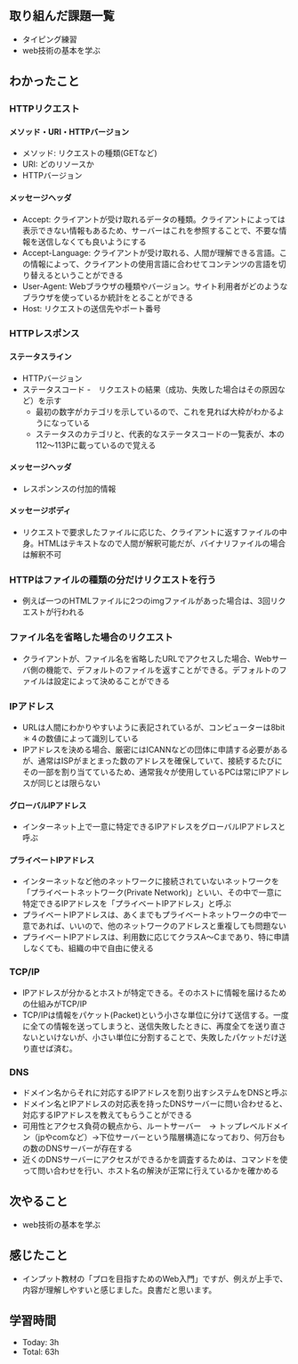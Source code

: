 ## 取り組んだ課題一覧
- タイピング練習
- web技術の基本を学ぶ
  
## わかったこと
### HTTPリクエスト
#### メソッド・URI・HTTPバージョン
- メソッド: リクエストの種類(GETなど)
- URI: どのリソースか
- HTTPバージョン
#### メッセージヘッダ
- Accept: クライアントが受け取れるデータの種類。クライアントによっては表示できない情報もあるため、サーバーはこれを参照することで、不要な情報を送信しなくても良いようにする
- Accept-Language: クライアントが受け取れる、人間が理解できる言語。この情報によって、クライアントの使用言語に合わせてコンテンツの言語を切り替えるということができる
- User-Agent: Webブラウザの種類やバージョン。サイト利用者がどのようなブラウザを使っているか統計をとることができる
- Host: リクエストの送信先やポート番号
### HTTPレスポンス
#### ステータスライン
- HTTPバージョン
- ステータスコード
  -　リクエストの結果（成功、失敗した場合はその原因など）を示す
  - 最初の数字がカテゴリを示しているので、これを見れば大枠がわかるようになっている
  - ステータスのカテゴリと、代表的なステータスコードの一覧表が、本の112〜113Pに載っているので覚える
#### メッセージヘッダ
- レスポンンスの付加的情報
#### メッセージボディ
- リクエストで要求したファイルに応じた、クライアントに返すファイルの中身。HTMLはテキストなので人間が解釈可能だが、バイナリファイルの場合は解釈不可
### HTTPはファイルの種類の分だけリクエストを行う
- 例えば一つのHTMLファイルに2つのimgファイルがあった場合は、3回リクエストが行われる
### ファイル名を省略した場合のリクエスト
- クライアントが、ファイル名を省略したURLでアクセスした場合、Webサーバ側の機能で、デフォルトのファイルを返すことができる。デフォルトのファイルは設定によって決めることができる
### IPアドレス
- URLは人間にわかりやすいように表記されているが、コンピューターは8bit＊４の数値によって識別している
- IPアドレスを決める場合、厳密にはICANNなどの団体に申請する必要があるが、通常はISPがまとまった数のアドレスを確保していて、接続するたびにその一部を割り当てているため、通常我々が使用しているPCは常にIPアドレスが同じとは限らない
#### グローバルIPアドレス
- インターネット上で一意に特定できるIPアドレスをグローバルIPアドレスと呼ぶ
#### プライベートIPアドレス
- インターネットなど他のネットワークに接続されていないネットワークを「プライベートネットワーク(Private Network)」といい、その中で一意に特定できるIPアドレスを「プライベートIPアドレス」と呼ぶ
- プライベートIPアドレスは、あくまでもプライベートネットワークの中で一意であれば、いいので、他のネットワークのアドレスと重複しても問題ない
- プライベートIPアドレスは、利用数に応じてクラスA〜Cまであり、特に申請しなくても、組織の中で自由に使える
### TCP/IP
- IPアドレスが分かるとホストが特定できる。そのホストに情報を届けるための仕組みがTCP/IP
- TCP/IPは情報をパケット(Packet)という小さな単位に分けて送信する。一度に全ての情報を送ってしまうと、送信失敗したときに、再度全てを送り直さないといけないが、小さい単位に分割することで、失敗したパケットだけ送り直せば済む。
### DNS
- ドメイン名からそれに対応するIPアドレスを割り出すシステムをDNSと呼ぶ
- ドメイン名とIPアドレスの対応表を持ったDNSサーバーに問い合わせると、対応するIPアドレスを教えてもらうことができる
- 可用性とアクセス負荷の観点から、ルートサーバー　→ トップレベルドメイン（jpやcomなど）→下位サーバーという階層構造になっており、何万台もの数のDNSサーバーが存在する
- 近くのDNSサーバーにアクセスができるかを調査するためは、コマンドを使って問い合わせを行い、ホスト名の解決が正常に行えているかを確かめる

## 次やること
- web技術の基本を学ぶ
## 感じたこと
- インプット教材の「プロを目指すためのWeb入門」ですが、例えが上手で、内容が理解しやすいと感じました。良書だと思います。
## 学習時間
- Today: 3h
- Total: 63h
